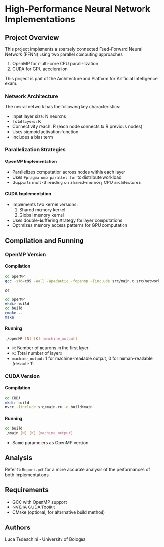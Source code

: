 # High-Performance Neural Network Implementations

## Project Overview

This project implements a sparsely connected Feed-Forward Neural Network (FFNN) using two parallel computing approaches:
1. OpenMP for multi-core CPU parallelization
2. CUDA for GPU acceleration

This project is part of the Architecture and Platform for Artificial Intelligence exam.

### Network Architecture

The neural network has the following key characteristics:
- Input layer size: N neurons
- Total layers: K
- Connectivity reach: R (each node connects to R previous nodes)
- Uses sigmoid activation function
- Includes a bias term

### Parallelization Strategies

#### OpenMP Implementation
- Parallelizes computation across nodes within each layer
- Uses `#pragma omp parallel for` to distribute workload
- Supports multi-threading on shared-memory CPU architectures

#### CUDA Implementation
- Implements two kernel versions:
  1. Shared memory kernel
  2. Global memory kernel
- Uses double-buffering strategy for layer computations
- Optimizes memory access patterns for GPU computation

## Compilation and Running

### OpenMP Version

#### Compilation
```bash
cd openMP
gcc -std=c99 -Wall -Wpedantic -fopenmp -Iinclude src/main.c src/network.c src/utilities.c -o openMP -lm
```

or

```bash
cd openMP
mkdir build
cd build
cmake ..
make
```

#### Running
```bash
./openMP [N] [K] [machine_output]
```
- `N`: Number of neurons in the first layer
- `K`: Total number of layers
- `machine_output`: 1 for machine-readable output, 0 for human-readable (default: 1)

### CUDA Version

#### Compilation
```bash
cd CUDA
mkdir build
nvcc -Iinclude src/main.cu -o build/main
```

#### Running
```bash
cd build
./main [N] [K] [machine_output]
```
- Same parameters as OpenMP version

## Analysis
Refer to `Report.pdf` for a more accurate analysis of the performances of both implementations

## Requirements

- GCC with OpenMP support
- NVIDIA CUDA Toolkit
- CMake (optional, for alternative build method)

## Authors

Luca Tedeschini - University of Bologna
